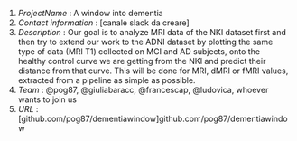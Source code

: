 1. *ProjectName* : A window into dementia
2. *Contact information* :  [canale slack da creare]
3. *Description* :  Our goal is to analyze MRI data of the NKI dataset first and then try to extend our work to the ADNI dataset by plotting the same type of data (MRI T1) collected on MCI and AD subjects, onto the healthy control curve we are getting from the NKI and predict their distance from that curve. This will be done for MRI, dMRI or fMRI values, extracted from a pipeline as simple as possible.
4. *Team* : @pog87, @giuliabaracc, @francescap, @ludovica, whoever wants to join us 
5. *URL* :  [github.com/pog87/dementiawindow]github.com/pog87/dementiawindow
